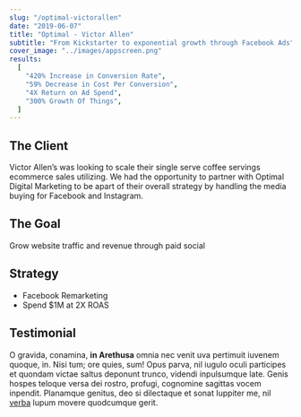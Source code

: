 ```yaml
---
slug: "/optimal-victorallen"
date: "2019-06-07"
title: "Optimal - Victor Allen"
subtitle: "From Kickstarter to exponential growth through Facebook Ads"
cover_image: "../images/appscreen.png"
results:
  [
    "420% Increase in Conversion Rate",
    "59% Decrease in Cost Per Conversion",
    "4X Return on Ad Spend",
    "300% Growth Of Things",
  ]
---
```


## The Client

Victor Allen’s was looking to scale their single serve coffee servings ecommerce sales utilizing. We had the opportunity to partner with Optimal Digital Marketing to be apart of their overall strategy by handling the media buying for Facebook and Instagram.

## The Goal

Grow website traffic and revenue through paid social

## Strategy

- Facebook Remarketing
- Spend \$1M at 2X ROAS

## Testimonial

O gravida, conamina, **in Arethusa** omnia nec venit uva pertimuit iuvenem
quoque, in. Nisi tum; ore quies, sum! Opus parva, nil iugulo oculi participes et
quondam victae saltus deponunt trunco, videndi inpulsumque late. Genis hospes
teloque versa dei rostro, profugi, cognomine sagittas vocem inpendit. Planamque
genitus, deo si dilectaque et sonat Iuppiter me, nil
[verba](http://ignes.org/desuetaque.html) lupum movere quodcumque gerit.
